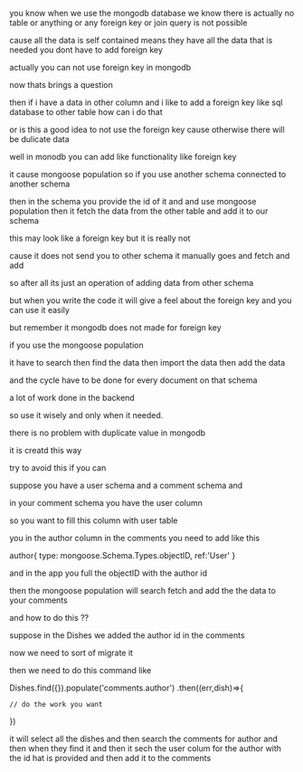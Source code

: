 you know when we use the mongodb database
we know there is actually no table or anything 
or any foreign key or join query is not possible

cause all the data is self contained means they have all the data that is needed you dont have to add foreign key

actually you can not use foreign key in mongodb


now thats brings a question

then if i have a data in other column and i like to add a foreign key like sql database to other table how can i do that

or is this a good idea to not use the foreign key cause 
otherwise there will be dulicate data

well in monodb you can add like functionality like foreign key

it cause mongoose population
so if you use another schema connected to another schema

then in the schema you provide the id of it and and use
mongoose population then it fetch the data from the other table and add it to our schema

this may look like  a foreign key but it is really not 

cause it does not send you to other schema it manually goes and fetch and add

so after all its just an operation of adding data from other schema

but when you write the code it will give a feel about the foreign key and you can use it easily

but remember it mongodb does not made for foreign key

if you use the mongoose population

it have to search
then find the data
then import the data
then add the data

and the cycle have to be done for every document on that schema

a lot of work done in the backend

so use it wisely and only when it needed.

there is no problem with duplicate value in mongodb

it is creatd this way

try to avoid this if you can

suppose you have a user schema and a comment schema
and 

in your comment schema you have the user column

so you want to fill this column with user table

you in the author column in the comments you need to add like this


author{
    type: mongoose.Schema.Types.objectID,
    ref:'User'
}

and in the app you full the objectID with the author id

then the mongoose population will search fetch and add the 
the data to your comments

and how to do this ??


suppose in the Dishes we added the author id in the comments

now we need to sort of migrate it

then we need to do this command like

Dishes.find({}).populate('comments.author')
.then((err,dish)=>{

    // do the work you want
})

it will select all the dishes and then search the comments for author and then when they find it and then it sech the user colum for the author with the id hat is provided and then add it to the comments